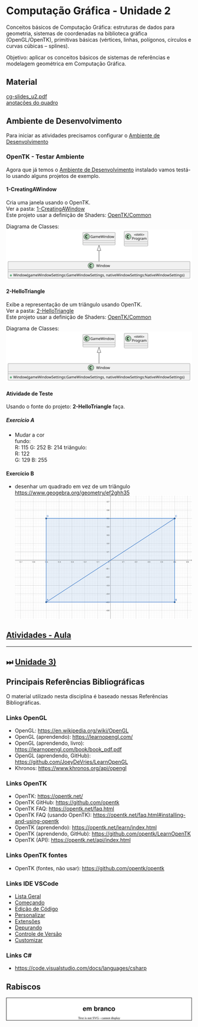 # Computação Gráfica - Unidade 2  

Conceitos básicos de Computação Gráfica: estruturas de dados para geometria, sistemas de coordenadas na biblioteca gráfica (OpenGL/OpenTK), primitivas básicas (vértices, linhas, polígonos, círculos e curvas cúbicas – splines).  

Objetivo: aplicar os conceitos básicos de sistemas de referências e modelagem geométrica em Computação Gráfica.  

## Material  

[cg-slides_u2.pdf](./cg-slides_u2.pdf "cg-slides_u2.pdf")  
[anotações do quadro](aulaAnotacoesQuadro)  

## Ambiente de Desenvolvimento

Para iniciar as atividades precisamos configurar o [Ambiente de Desenvolvimento](AmbienteDesenvolvimento.md "Ambiente de Desenvolvimento")  

### OpenTK - Testar Ambiente

Agora que já temos o [Ambiente de Desenvolvimento](AmbienteDesenvolvimento.md "Ambiente de Desenvolvimento") instalado vamos testá-lo usando alguns projetos de exemplo.   

#### 1-CreatingAWindow

Cria uma janela usando o OpenTK.  
Ver a pasta: [1-CreatingAWindow](OpenTK/Chapter1/1-CreatingAWindow)  
Este projeto usar a definição de Shaders: [OpenTK/Common](OpenTK/Common)  

Diagrama de Classes:  
![Diagrama de Classes](OpenTK/Chapter1/1-CreatingAWindow/svg/plantuml/include.svg)  

#### 2-HelloTriangle

Exibe a representação de um triângulo usando OpenTK.  
Ver a pasta: [2-HelloTriangle](OpenTK/Chapter1/2-HelloTriangle)  
Este projeto usar a definição de Shaders: [OpenTK/Common](OpenTK/Common)  

Diagrama de Classes:  
![Diagrama de Classes](OpenTK/Chapter1/2-HelloTriangle/svg/plantuml/include.svg)  

#### Atividade de Teste

Usando o fonte do projeto: **2-HelloTriangle** faça.

##### Exercício A

- Mudar a cor  
  fundo:  
    R: 115      <!-- 115/256 = 0.44921875 -->
    G: 252      <!-- 252/256 = 0.98437500 -->
    B: 214      <!-- 214/256 = 0.83593750 -->
  triângulo:  
    R: 122      <!-- 122/256 = 0.47656250 -->  
    G: 129      <!-- 129/256 = 0.50390625 -->
    B: 255      <!-- 255/256 = 0.99609375 -->

#### Exercício B

- desenhar um quadrado em vez de um triângulo  
<https://www.geogebra.org/geometry/ef2ghh35>  
![geogebraQuadrado](OpenTK/Chapter1/2-HelloTriangle/geogebraQuadrado.png)  

## [Atividades - Aula](Atividade2.md "Atividades - Aula")  

----------

## ⏭ [Unidade 3)](../Unidade3/README.md "Unidade 3")  

## Principais Referências Bibliográficas​

O material utilizado nesta disciplina é baseado nessas Referências Bibliográficas​.  

### Links OpenGL

- OpenGL: <https://en.wikipedia.org/wiki/OpenGL>  
- OpenGL (aprendendo): <https://learnopengl.com/>  
- OpenGL (aprendendo, livro): <https://learnopengl.com/book/book_pdf.pdf>
- OpenGL (aprendendo, GitHub): <https://github.com/JoeyDeVries/LearnOpenGL>  
- Khronos: <https://www.khronos.org/api/opengl>  

### Links OpenTK

- OpenTK: <https://opentk.net/>  
- OpenTK GitHub: <https://github.com/opentk>  
- OpenTK FAQ: <https://opentk.net/faq.html>  
- OpenTK FAQ (usando OpenTK): <https://opentk.net/faq.html#installing-and-using-opentk>  
- OpenTK (aprendendo): <https://opentk.net/learn/index.html>  
- OpenTK (aprendendo, GitHub): <https://github.com/opentk/LearnOpenTK>  
- OpenTK (API): <https://opentk.net/api/index.html>  

### Links OpenTK fontes

- OpenTK (fontes, não usar): <https://github.com/opentk/opentk>  

### Links IDE VSCode

- [Lista Geral](https://code.visualstudio.com/docs/getstarted/introvideos)
- [Começando](https://code.visualstudio.com/docs/introvideos/basics)
- [Edição de Código](https://code.visualstudio.com/docs/introvideos/codeediting)
- [Personalizar](https://code.visualstudio.com/docs/introvideos/configure)
- [Extensões](https://code.visualstudio.com/docs/introvideos/extend)
- [Depurando](https://code.visualstudio.com/docs/introvideos/debugging)
- [Controle de Versão](https://code.visualstudio.com/docs/introvideos/versioncontrol)
- [Customizar](https://code.visualstudio.com/docs/introvideos/customize)

### Links C\#

- [<https://code.visualstudio.com/docs/languages/csharp>](https://code.visualstudio.com/docs/languages/csharp "Uso do CSharp no VSCode")  

## Rabiscos

![aulaRabiscos](aulaRabiscos.drawio.svg)
